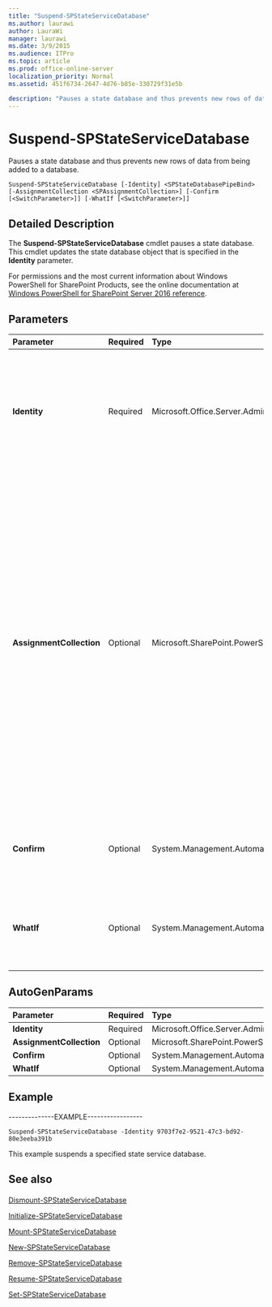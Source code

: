 ```yaml
---
title: "Suspend-SPStateServiceDatabase"
ms.author: laurawi
author: LauraWi
manager: laurawi
ms.date: 3/9/2015
ms.audience: ITPro
ms.topic: article
ms.prod: office-online-server
localization_priority: Normal
ms.assetid: 451f6734-2647-4d76-b85e-330729f31e5b

description: "Pauses a state database and thus prevents new rows of data from being added to a database."
---
```


# Suspend-SPStateServiceDatabase

Pauses a state database and thus prevents new rows of data from being added to a database.
  
```
Suspend-SPStateServiceDatabase [-Identity] <SPStateDatabasePipeBind> [-AssignmentCollection <SPAssignmentCollection>] [-Confirm [<SwitchParameter>]] [-WhatIf [<SwitchParameter>]]
```

## Detailed Description

The **Suspend-SPStateServiceDatabase** cmdlet pauses a state database. This cmdlet updates the state database object that is specified in the **Identity** parameter. 
  
For permissions and the most current information about Windows PowerShell for SharePoint Products, see the online documentation at [Windows PowerShell for SharePoint Server 2016 reference](https://go.microsoft.com/fwlink/p/?LinkId=671715).
  
## Parameters

|**Parameter**|**Required**|**Type**|**Description**|
|:-----|:-----|:-----|:-----|
|**Identity** <br/> |Required  <br/> |Microsoft.Office.Server.Administration.SPStateDatabasePipeBind  <br/> |Specifies the state database to pause.  <br/> The type must be a valid GUID, in the form 12345678-90ab-cdef-1234-567890bcdefgh; a valid name of a state database (for example, StateSvcDB1); or an instance of a valid **SPStateServiceDatabase** object.  <br/> |
|**AssignmentCollection** <br/> |Optional  <br/> |Microsoft.SharePoint.PowerShell.SPAssignmentCollection  <br/> |Manages objects for the purpose of proper disposal. Use of objects, such as **SPWeb** or **SPSite**, can use large amounts of memory and use of these objects in Windows PowerShell scripts requires proper memory management. Using the **SPAssignment** object, you can assign objects to a variable and dispose of the objects after they are needed to free up memory. When **SPWeb**, **SPSite**, or **SPSiteAdministration** objects are used, the objects are automatically disposed of if an assignment collection or the **Global** parameter is not used.  <br/> > [!NOTE]> When the **Global** parameter is used, all objects are contained in the global store. If objects are not immediately used, or disposed of by using the **Stop-SPAssignment** command, an out-of-memory scenario can occur.           |
|**Confirm** <br/> |Optional  <br/> |System.Management.Automation.SwitchParameter  <br/> |Prompts you for confirmation before executing the command. For more information, type the following command: **get-help about_commonparameters** <br/> |
|**WhatIf** <br/> |Optional  <br/> |System.Management.Automation.SwitchParameter  <br/> |Displays a message that describes the effect of the command instead of executing the command. For more information, type the following command: **get-help about_commonparameters** <br/> |
   
## AutoGenParams

|**Parameter**|**Required**|**Type**|**Description**|
|:-----|:-----|:-----|:-----|
|**Identity** <br/> |Required  <br/> |Microsoft.Office.Server.Administration.SPStateDatabasePipeBind  <br/> ||
|**AssignmentCollection** <br/> |Optional  <br/> |Microsoft.SharePoint.PowerShell.SPAssignmentCollection  <br/> ||
|**Confirm** <br/> |Optional  <br/> |System.Management.Automation.SwitchParameter  <br/> ||
|**WhatIf** <br/> |Optional  <br/> |System.Management.Automation.SwitchParameter  <br/> ||
   
## Example

--------------EXAMPLE-----------------
  
```
Suspend-SPStateServiceDatabase -Identity 9703f7e2-9521-47c3-bd92-80e3eeba391b
```

This example suspends a specified state service database.
  
## See also

#### 

[Dismount-SPStateServiceDatabase](dismount-spstateservicedatabase.md)
  
[Initialize-SPStateServiceDatabase](initialize-spstateservicedatabase.md)
  
[Mount-SPStateServiceDatabase](mount-spstateservicedatabase.md)
  
[New-SPStateServiceDatabase](new-spstateservicedatabase.md)
  
[Remove-SPStateServiceDatabase](remove-spstateservicedatabase.md)
  
[Resume-SPStateServiceDatabase](resume-spstateservicedatabase.md)
  
[Set-SPStateServiceDatabase](set-spstateservicedatabase.md)

